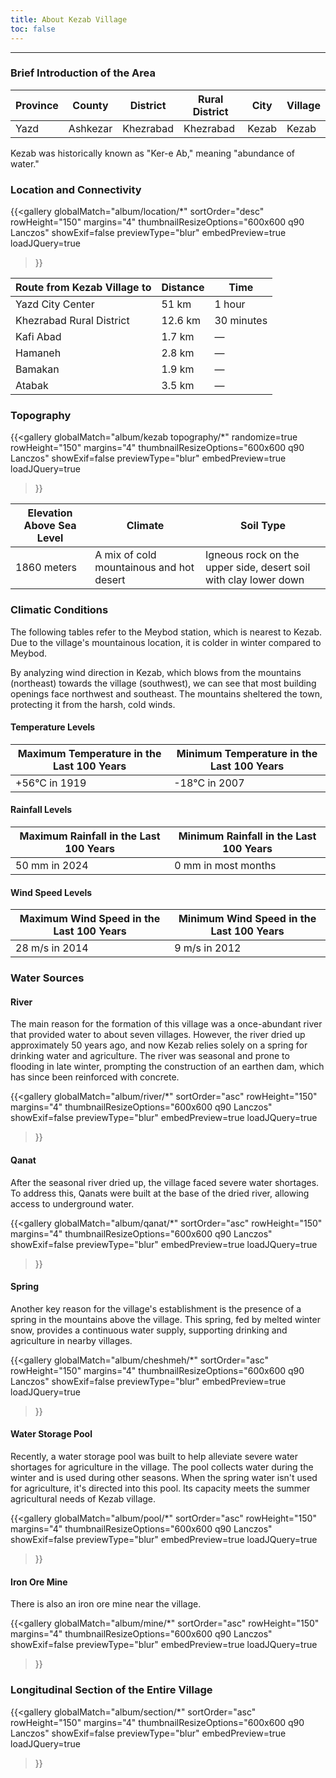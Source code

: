 ```yaml
---
title: About Kezab Village
toc: false
---
```

---


### Brief Introduction of the Area

<aboutTable>
  <table>
    <thead>
      <tr>
        <th>Province</th>
        <th>County</th>
        <th>District</th>
        <th>Rural District</th>
        <th>City</th>
        <th>Village</th>
      </tr>
    </thead>
    <tbody>
      <tr>
        <td>Yazd</td>
        <td>Ashkezar</td>
        <td>Khezrabad</td>
        <td>Khezrabad</td>
        <td>Kezab</td>
        <td>Kezab</td>
      </tr>
    </tbody>
  </table>
</aboutTable>

Kezab was historically known as "Ker-e Ab," meaning "abundance of water."

### Location and Connectivity

{{<gallery
    globalMatch="album/location/*"
    sortOrder="desc"
    rowHeight="150"
    margins="4"
    thumbnailResizeOptions="600x600 q90 Lanczos"
    showExif=false
    previewType="blur"
    embedPreview=true
    loadJQuery=true
>}}

<aboutTable>
  <table>
    <thead>
      <tr>
        <th>Route from Kezab Village to</th>
        <th>Distance</th>
        <th>Time</th>
      </tr>
    </thead>
    <tbody>
      <tr>
        <td>Yazd City Center</td>
        <td>51 km</td>
        <td>1 hour</td>
      </tr>
      <tr>
        <td>Khezrabad Rural District</td>
        <td>12.6 km</td>
        <td>30 minutes</td>
      </tr>
      <tr>
        <td>Kafi Abad</td>
        <td>1.7 km</td>
        <td>—</td>
      </tr>
      <tr>
        <td>Hamaneh</td>
        <td>2.8 km</td>
        <td>—</td>
      </tr>
      <tr>
        <td>Bamakan</td>
        <td>1.9 km</td>
        <td>—</td>
      </tr>
      <tr>
        <td>Atabak</td>
        <td>3.5 km</td>
        <td>—</td>
      </tr>
    </tbody>
  </table>
</aboutTable>

### Topography

{{<gallery
    globalMatch="album/kezab topography/*"
    randomize=true
    rowHeight="150"
    margins="4"
    thumbnailResizeOptions="600x600 q90 Lanczos"
    showExif=false
    previewType="blur"
    embedPreview=true
    loadJQuery=true
>}}

<aboutTable>
  <table>
    <thead>
      <tr>
        <th>Elevation Above Sea Level</th>
        <th>Climate</th>
        <th>Soil Type</th>
      </tr>
    </thead>
    <tbody>
      <tr>
        <td>1860 meters</td>
        <td>A mix of cold mountainous and hot desert</td>
        <td>Igneous rock on the upper side, desert soil with clay lower down</td>
      </tr>
    </tbody>
  </table>
</aboutTable>

### Climatic Conditions

The following tables refer to the Meybod station, which is nearest to Kezab. Due to the village's mountainous location, it is colder in winter compared to Meybod.

By analyzing wind direction in Kezab, which blows from the mountains (northeast) towards the village (southwest), we can see that most building openings face northwest and southeast. The mountains sheltered the town, protecting it from the harsh, cold winds.

#### Temperature Levels

<aboutTable>
  <table>
    <thead>
      <tr>
        <th>Maximum Temperature in the Last 100 Years</th>
        <th>Minimum Temperature in the Last 100 Years</th>
      </tr>
    </thead>
    <tbody>
      <tr>
        <td>+56°C in 1919</td>
        <td>-18°C in 2007</td>
      </tr>
    </tbody>
  </table>
</aboutTable>

#### Rainfall Levels

<aboutTable>
  <table>
    <thead>
      <tr>
        <th>Maximum Rainfall in the Last 100 Years</th>
        <th>Minimum Rainfall in the Last 100 Years</th>
      </tr>
    </thead>
    <tbody>
      <tr>
        <td>50 mm in 2024</td>
        <td>0 mm in most months</td>
      </tr>
    </tbody>
  </table>
</aboutTable>

#### Wind Speed Levels

<aboutTable>
  <table>
    <thead>
      <tr>
        <th>Maximum Wind Speed in the Last 100 Years</th>
        <th>Minimum Wind Speed in the Last 100 Years</th>
      </tr>
    </thead>
    <tbody>
      <tr>
        <td>28 m/s in 2014</td>
        <td>9 m/s in 2012</td>
      </tr>
    </tbody>
  </table>
</aboutTable>

### Water Sources

#### River

The main reason for the formation of this village was a once-abundant river that provided water to about seven villages. However, the river dried up approximately 50 years ago, and now Kezab relies solely on a spring for drinking water and agriculture. The river was seasonal and prone to flooding in late winter, prompting the construction of an earthen dam, which has since been reinforced with concrete.

{{<gallery
    globalMatch="album/river/*"
    sortOrder="asc"
    rowHeight="150"
    margins="4"
    thumbnailResizeOptions="600x600 q90 Lanczos"
    showExif=false
    previewType="blur"
    embedPreview=true
    loadJQuery=true
>}}

#### Qanat

After the seasonal river dried up, the village faced severe water shortages. To address this, Qanats were built at the base of the dried river, allowing access to underground water.

{{<gallery
    globalMatch="album/qanat/*"
    sortOrder="asc"
    rowHeight="150"
    margins="4"
    thumbnailResizeOptions="600x600 q90 Lanczos"
    showExif=false
    previewType="blur"
    embedPreview=true
    loadJQuery=true
>}}

#### Spring

Another key reason for the village's establishment is the presence of a spring in the mountains above the village. This spring, fed by melted winter snow, provides a continuous water supply, supporting drinking and agriculture in nearby villages.

{{<gallery
    globalMatch="album/cheshmeh/*"
    sortOrder="asc"
    rowHeight="150"
    margins="4"
    thumbnailResizeOptions="600x600 q90 Lanczos"
    showExif=false
    previewType="blur"
    embedPreview=true
    loadJQuery=true
>}}

#### Water Storage Pool

Recently, a water storage pool was built to help alleviate severe water shortages for agriculture in the village. The pool collects water during the winter and is used during other seasons. When the spring water isn't used for agriculture, it's directed into this pool. Its capacity meets the summer agricultural needs of Kezab village.

{{<gallery
    globalMatch="album/pool/*"
    sortOrder="asc"
    rowHeight="150"
    margins="4"
    thumbnailResizeOptions="600x600 q90 Lanczos"
    showExif=false
    previewType="blur"
    embedPreview=true
    loadJQuery=true
>}}

#### Iron Ore Mine

There is also an iron ore mine near the village.

{{<gallery
    globalMatch="album/mine/*"
    sortOrder="asc"
    rowHeight="150"
    margins="4"
    thumbnailResizeOptions="600x600 q90 Lanczos"
    showExif=false
    previewType="blur"
    embedPreview=true
    loadJQuery=true
>}}

### Longitudinal Section of the Entire Village

{{<gallery
    globalMatch="album/section/*"
    sortOrder="asc"
    rowHeight="150"
    margins="4"
    thumbnailResizeOptions="600x600 q90 Lanczos"
    showExif=false
    previewType="blur"
    embedPreview=true
    loadJQuery=true
>}}
